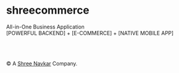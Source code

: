 # shreecommerce
All-in-One Business Application <br/>
[POWERFUL BACKEND] + [E-COMMERCE] + [NATIVE MOBILE APP]




<br/><br/><br/>
&copy; A <a target="_blank" href="https://www.shreenavkar.com">Shree Navkar</a> Company.
